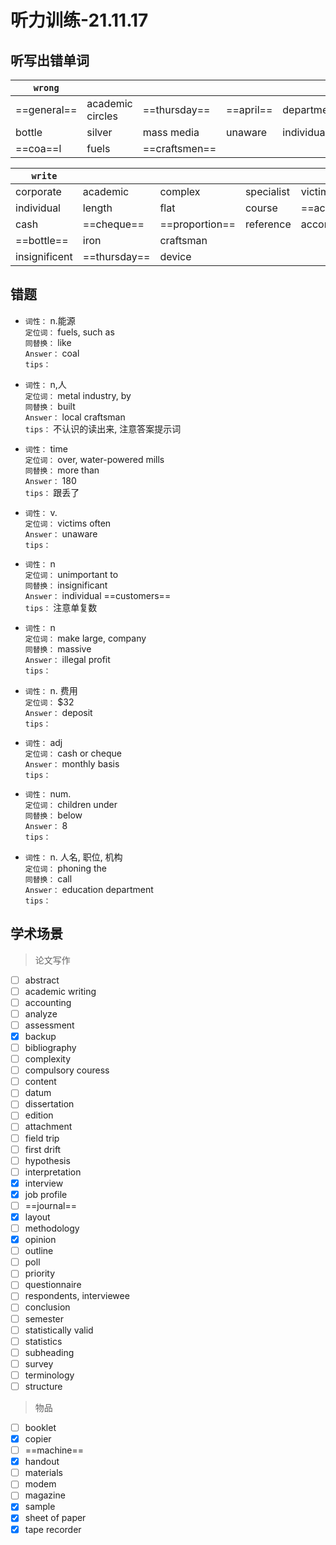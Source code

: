 # 听力训练-21.11.17

## 听写出错单词

| `wrong`     |                  |               |           |            |         |
| ----------- | ---------------- | ------------- | --------- | ---------- | ------- |
| ==general== | academic circles | ==thursday==  | ==april== | department | clothes |
| bottle      | silver           | mass media    | unaware   | individual | illegal |
| ==coa==l    | fuels            | ==craftsmen== |           |            |         |

| `write`       |              |                |            |                   |          |
| ------------- | ------------ | -------------- | ---------- | ----------------- | -------- |
| corporate     | academic     | complex        | specialist | victim            | unaware  |
| individual    | length       | flat           | course     | ==accommodation== | cousin   |
| cash          | ==cheque==   | ==proportion== | reference  | accompany         | entrance |
| ==bottle==    | iron         | craftsman      |            |                   |          |
| insignificent | ==thursday== | device         |            |                   |          |


## 错题

-   `词性：` n.能源 </br>
	`定位词：` fuels, such as </br>
	`同替换：` like </br>
	`Answer：` coal </br>
	`tips：` 

-   `词性：` n,人 </br>
	`定位词：` metal industry, by </br>
	`同替换：` built </br>
	`Answer：` local craftsman </br>
	`tips：` 不认识的读出来, 注意答案提示词 </br>

-   `词性：` time </br>
	`定位词：` over, water-powered mills </br>
	`同替换：` more than </br>
	`Answer：` 180 </br>
	`tips：` 跟丢了 </br>

-   `词性：` v.  </br>
	`定位词：` victims often </br>
	`Answer：` unaware </br>
	`tips：` 
	
-   `词性：` n </br>
	`定位词：` unimportant to  </br>
	`同替换：` insignificant </br>
	`Answer：` individual ==customers== </br>
	`tips：` 注意单复数 </br>

-   `词性：` n </br>
	`定位词：` make large, company  </br>
	`同替换：` massive </br>
	`Answer：` illegal profit </br>
	`tips：` 

-   `词性：` n. 费用 </br>
	`定位词：` $32 </br>
	`Answer：` deposit </br>
	`tips：` 

-   `词性：` adj </br>
	`定位词：` cash or cheque </br>
	`Answer：` monthly basis </br>
	`tips：` 
	
-   `词性：` num. </br>
	`定位词：` children under </br>
	`同替换：` below </br>
	`Answer：` 8 </br>
	`tips：`  

-   `词性：` n. 人名, 职位, 机构 </br>
	`定位词：` phoning the </br>
	`同替换：` call </br>
	`Answer：` education department </br>
	`tips：` 



## 学术场景

> 论文写作
- [ ] abstract
- [ ] academic writing
- [ ] accounting
- [ ] analyze
- [ ] assessment
- [x] backup
- [ ] bibliography
- [ ] complexity
- [ ] compulsory couress
- [ ] content
- [ ] datum
- [ ] dissertation
- [ ] edition
- [ ] attachment
- [ ] field trip
- [ ] first drift
- [ ] hypothesis
- [ ] interpretation
- [x] interview
- [x] job profile
- [ ] ==journal==
- [x] layout
- [ ] methodology
- [x] opinion
- [ ] outline
- [ ] poll
- [ ] priority
- [ ] questionnaire
- [ ] respondents, interviewee
- [ ] conclusion
- [ ] semester
- [ ] statistically valid
- [ ] statistics
- [ ] subheading
- [ ] survey
- [ ] terminology
- [ ] structure

> 物品
- [ ] booklet
- [x] copier
- [ ] ==machine==
- [x] handout
- [ ] materials
- [ ] modem
- [ ] magazine
- [x] sample
- [x] sheet of paper
- [x] tape recorder
